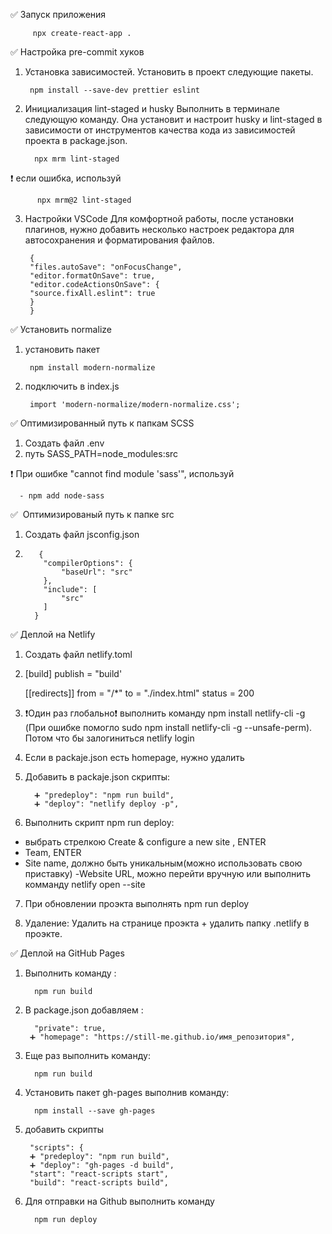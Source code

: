 ✅ Запуск приложения

         npx create-react-app .

✅ Настройка pre-commit хуков

1.  Установка зависимостей. Установить в проект следующие пакеты.

         npm install --save-dev prettier eslint

2.  Инициализация lint-staged и husky
    Выполнить в терминале следующую команду. Она установит и настроит husky и lint-staged в зависимости от инструментов качества кода из зависимостей проекта в package.json.

          npx mrm lint-staged

❗️ если ошибка, используй

          npx mrm@2 lint-staged

3.  Настройки VSCode
    Для комфортной работы, после установки плагинов, нужно добавить несколько настроек редактора для автосохранения и форматирования файлов.

         {
         "files.autoSave": "onFocusChange",
         "editor.formatOnSave": true,
         "editor.codeActionsOnSave": {
         "source.fixAll.eslint": true
         }
         }


✅ Установить normalize

1. установить пакет

        npm install modern-normalize

2. подключить в index.js

        import 'modern-normalize/modern-normalize.css';

✅ Оптимизированный путь к папкам SCSS

1. Создать файл .env
2. путь SASS_PATH=node_modules:src

❗️ При ошибке "cannot find module 'sass'", используй

      - npm add node-sass
      
✅  Оптимизированый путь к папке src

 1. Создать файл jsconfig.json
 2.        {
            "compilerOptions": {
                "baseUrl": "src"
            },
            "include": [
                "src"
            ]
          }
✅ Деплой на Netlify

1. Создать файл netlify.toml 
2. [build]
    publish = "build'

    [[redirects]]
    from = "/*"
    to = "./index.html"
    status = 200
    
3. ❗️Один раз глобально❗️ выполнить команду npm install netlify-cli -g (При ошибке помогло sudo npm install netlify-cli -g --unsafe-perm). Потом что бы залогиниться netlify login

4. Если в packaje.json есть homepage, нужно удалить

5. Добавить в packaje.json скрипты:

         ➕ "predeploy": "npm run build",
         ➕ "deploy": "netlify deploy -p",

6. Выполнить скрипт npm run deploy: 
  - выбрать стрелкою Create & configure a new site , ENTER
  - Team, ENTER
  - Site name, должно быть уникальным(можно использовать свою приставку)
  -Website URL, можно перейти вручную или выполнить комманду netlify open --site

7. При обновлении проэкта выполнять npm run deploy

8. Удаление: Удалить на странице проэкта + удалить папку .netlify в проэкте.

✅ Деплой на GitHub Pages

1.  Выполнить команду :

          npm run build

2.  В package.json добавляем :

          "private": true,
         ➕ "homepage": "https://still-me.github.io/имя_репозитория",

3.  Еще раз выполнить команду:

          npm run build


4.  Установить пакет gh-pages выполнив команду:

          npm install --save gh-pages


5.  добавить скрипты

         "scripts": {
         ➕ "predeploy": "npm run build",
         ➕ "deploy": "gh-pages -d build",
         "start": "react-scripts start",
         "build": "react-scripts build",

6.  Для отправки на Github выполнить команду

          npm run deploy

